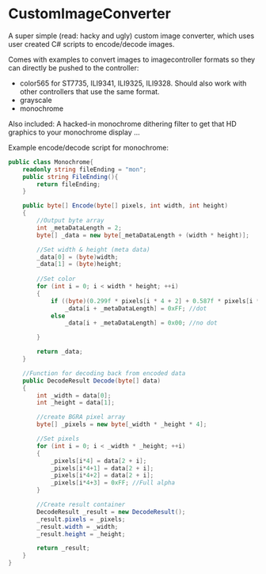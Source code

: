 # CustomImageConverter
A super simple (read: hacky and ugly) custom image converter, which uses user created C# scripts to encode/decode images.


Comes with examples to convert images to imagecontroller formats so they can directly be pushed to the controller:
* color565 for ST7735, ILI9341, ILI9325, ILI9328. Should also work with other controllers that use the same format.
* grayscale
* monochrome

Also included: A hacked-in monochrome dithering filter to get that HD graphics to your monochrome display ...



Example encode/decode script for monochrome:
```csharp
public class Monochrome{
    readonly string fileEnding = "mon";
    public string FileEnding(){
        return fileEnding;
    }

    public byte[] Encode(byte[] pixels, int width, int height)
    {
        //Output byte array
        int _metaDataLength = 2;
        byte[] _data = new byte[_metaDataLength + (width * height)];

        //Set width & height (meta data)
        _data[0] = (byte)width;
        _data[1] = (byte)height;
        
        //Set color
        for (int i = 0; i < width * height; ++i)
        {
            if ((byte)(0.299f * pixels[i * 4 + 2] + 0.587f * pixels[i * 4 + 1] + 0.114f * pixels[i * 4]) >= 0x7F)
                _data[i + _metaDataLength] = 0xFF; //dot
            else
                _data[i + _metaDataLength] = 0x00; //no dot

        }

        return _data;
    }

    //Function for decoding back from encoded data
    public DecodeResult Decode(byte[] data)
    {
        int _width = data[0];
        int _height = data[1];

        //create BGRA pixel array
        byte[] _pixels = new byte[_width * _height * 4];

        //Set pixels
        for (int i = 0; i < _width * _height; ++i)
        {
            _pixels[i*4] = data[2 + i];
            _pixels[i*4+1] = data[2 + i];
            _pixels[i*4+2] = data[2 + i];
            _pixels[i*4+3] = 0xFF; //Full alpha
        }

        //Create result container
        DecodeResult _result = new DecodeResult();
        _result.pixels = _pixels;
        _result.width = _width;
        _result.height = _height;

        return _result;
    }
}
```
